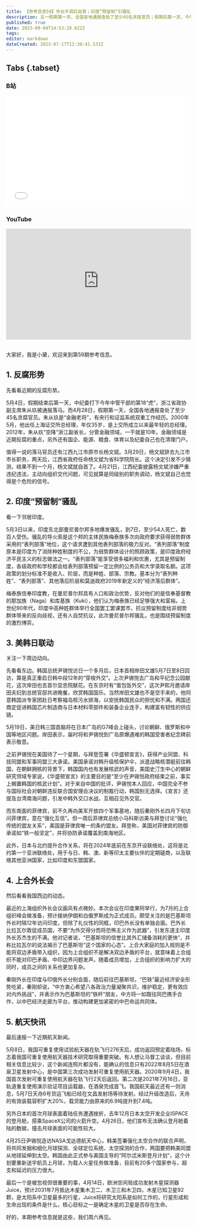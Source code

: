 ```yaml
---
title: 【参考信息59】市长平调后自首；印度“预留制”引骚乱
description: 五一假期第一天，全国各地通报查处了至少45名贪腐官员；假期后第一天，今年中管干部第18“虎”落马：浙江政协副主席朱从玖。此前，九江市长辞职，被调任江西省科学院院长，结果不到一个月就去自首了。印度东北部曼尼普尔邦发生严重骚乱，但不是常见的印度教族群和穆斯林族群冲突。该邦主体的印度教族群想申请照顾政策，引发弱势的基督教族群的抗议，双方都上街了。另外，最近上合外长会议的画风有些微妙。
published: true
date: 2023-09-04T14:53:28.622Z
tags: 
editor: markdown
dateCreated: 2023-07-17T12:38:41.533Z
---
```


## Tabs {.tabset}
### B站
<div style="position: relative; padding: 30% 45%;">
<iframe style="position: absolute; width: 100%; height: 100%; left: 0; top: 0;" src="//player.bilibili.com/player.html?&bvid=BV1FP41127qN&page=1&as_wide=1&high_quality=1&danmaku=1&autoplay=0" scrolling="no" border="0" frameborder="no" framespacing="0" allowfullscreen="true"></iframe>
</div>

### YouTube
<div style="position: relative; padding: 30% 45%;">
<iframe style="position: absolute; top: 0; left: 0; width: 100%; height: 100%;" src="https://www.youtube-nocookie.com/embed/YouTubeVID" title="YouTube video player" frameborder="0" allow="accelerometer; autoplay; clipboard-write; encrypted-media; gyroscope; picture-in-picture" allowfullscreen></iframe>
</div>

## 

大家好，我是小黛，欢迎来到第59期参考信息。

## 1. 反腐形势

先看看近期的反腐形势。

5月4日，假期结束后第一天，中纪委打下今年中管干部的第18“虎”，浙江省政协副主席朱从玖被通报落马。而4月28日，假期第一天，全国各地通报查处了至少45名贪腐官员。朱从玖是“金融老将”，有央行和证监系统双重工作经历。2000年5月，他出任上海证交所总经理，年仅35岁，是上交所成立以来最年轻的总经理。2012年，朱从玖“空降”浙江副省长，分管金融领域，一干就是10年。金融领域是近期反腐的重点，另外还有国企、能源、粮食、体育以及纪委自己也在清理门户。

值得一说的落马官员还有江西九江市原市长杨文斌。3月29日，杨文斌辞去九江市市长职务，两天后，江西省政府任命杨文斌为省科学院院长。这个决定引发不少猜测，结果不到一个月，杨文斌就自首了。4月21日，江西纪委披露杨文斌涉嫌严重违纪违法，主动向组织交代问题，可见就算是同级别的职务调动，杨文斌自己也觉得是个危险的信号。

## 2. 印度“预留制”骚乱

看一下邻居印度。

5月3日以来，印度东北部曼尼普尔邦多地爆发骚乱，到7日，至少54人死亡，数百人受伤。骚乱的导火索是这个邦的主体民族梅泰族多次向政府要求获得弱势群体采用的“表列部落”地位，这个请求遭到其他表列部落的极力反对。“表列部落”制度原本是印度为了消除种姓制度的不公，为弱势群体设计的照顾政策，是印度政府经济平民主义的标志做法之一。“表列部落”能享受很多福利和优惠，尤其是预留制度，各级政府和学校都会给表列部落预留一定比例的公务员和大学录取名额。这项政策的划分标准不是收入、阶层，而是种姓、部落、宗教。基本分为“表列种姓”、“表列部落”、其他落后阶层和莫迪政府2019年新定义的“经济落后群体”。

梅泰族信奉印度教，在曼尼普尔邦具有人口和政治优势，反对他们的是信奉基督教的那加族（Naga）和库基族（Kuki），他们认为梅泰族已经足够强大和富裕。上世纪90年代，印度中高种姓群体举行全国罢工罢课罢市，抗议预留制度给非弱势群体带来的反向歧视，还有人自焚抗议，此次曼尼普尔邦骚乱，也是围绕预留制度的激烈博弈。

## 3. 美韩日联动

关注一下周边动向。

先看看东边。韩国总统尹锡悦访日一个多月后，日本首相岸田文雄5月7日至8日回访，算是真正重启日韩中段12年的“穿梭外交”。上次尹锡悦去广岛和平纪念公园献花，这次岸田也去首尔显忠院献花。在东京时有“蛋包饭外交”，这次尹熙月邀请岸田夫妇到总统官邸共进晚餐，欣赏韩国国乐。当然岸田文雄也不是空手来的，他同意韩国派专家团赴日考察福岛核污水排海，以安抚韩国民众的担忧和不满。两国还商定促进韩国芯片制造商与日本材料零部件和装备企业连手，构建富有韧性的供应链。

5月19日，美日韩三国首脑将在日本广岛的G7峰会上碰头，讨论朝鲜、俄罗斯和中国等地区问题。岸田表示，届时将和尹锡悦到广岛原爆遇难的韩国受害者纪念碑前表示敬意。

之前尹锡悦在美国待了一个星期，与拜登签署《华盛顿宣言》，获得产业同盟、科技同盟和军事同盟三大承诺。美国承诺对韩升级核保护伞，派遣战略核潜艇前往韩国，在朝鲜拥核的背景下，韩国国内也有发展核武的声音，美国史汀生中心的朝鲜研究领域专家说，《华盛顿宣言》的主要目的是“至少在尹锡悦政府结束之前，事实上搁置韩国的核武计划”。对于来自中国的批评，尹锡悦本人回应，中国完全不参与国际社会对朝鲜违反联合国安理会决议的制裁行动，韩国别无选择。《宣言》还提及台湾南海问题，引发中韩外交口水战，互相召见外交官。

而东南面的菲律宾，前不久再向美军开放四个军事基地，随后秦刚外长四月下旬访问菲律宾，意在“强化互信”。但一周后菲律宾总统小马科斯访美与拜登讨论“强化传统的盟友关系”，美国是菲律宾唯一的条约盟友。拜登称，美国对菲律宾的防御承诺如“铁一般坚定”，并将协防承诺覆盖到南海地区。

此外，日本与北约提升合作关系，将在2024年底前在东京开设联络处，这将是北约第一个亚洲联络处，用于与日、韩、澳、新等印太主要伙伴的定期磋商，以及联络其他亚洲国家，比如印度和东盟国家。

## 4. 上合外长会

然后看看我国西边的动态。

最近的上海组织外长会议画风有点微妙。本次会议在印度果阿举行，为7月的上合组织峰会做准备，预计接纳伊朗和白俄罗斯成为正式成员。颇受关注的是巴基斯坦外长时隔12年访问印度，但除了礼仪性的同框，印巴外长没有单独会面。巴外长比拉瓦尔敦促成员国，不要“为外交得分而将恐怖主义作为武器”，引发东道主印度外长苏杰生的不满。他对记者说，“巴基斯坦的信誉比其外汇储备消耗的更快”，并称比拉瓦尔的说法揭示了巴基斯坦“这个国家的心态”。上合大家庭的加入规则是不能将双边矛盾带入组织，因为上合组织不是解决双边矛盾的平台，就意味着上合组织不能对印巴矛盾、中印边界问题发声。随着成员增加，上合组织的影响力扩大的同时，成员之间的关系也更加复杂。

秦刚外长在印度与印俄外长分别会面，随后前往巴基斯坦，“巴铁”最近经济安全形势吃紧，秦刚却说，“中方衷心希望八各政治力量凝聚共识，维护稳定，更有效应对内外挑战”，并表示作为巴基斯坦的“铁杆”朋友，中方将一如既往同巴携手合作，以中巴经济走廊为平台，推动构建更加紧密的中巴命运共同体。

## 5. 航天快讯

最后速报一下近期航天新闻。

5月8日，我国可重复使用试验航天器在轨飞行276天后，成功返回预定着陆场，标志着我国可重复使用航天器技术研究取得重要突破。有人想让马督工谈谈，但目前相关信息比较少，这个新闻连照片都没有，能确认的信息只有2022年8月5日在酒泉卫星发射中心，是中国第三次成功发射可重复使用航天器。2020年9月4日，我国首次发射可重复使用航天器在轨飞行2天后返回。第二次是2021年7月16日，亚轨道重复使用演示验证项目运载器，在酒泉完成首飞。我国航天最近还有一则消息，5月7日天舟6号货运飞船已经在文昌发射场等待发射。经过升级改造后，天舟的有效装载容积扩大20%，载货能力由原来的6.9吨提升到7.4吨。

另外日本的首次月球表面着陆任务遭遇挫折，去年12月日本太空开发企业ISPACE的登月舱，搭乘SpaceX公司的火箭升空。4月26日，他们宣布无法确认登月舱着陆的数据，撞击月球表面的可能性较大。

4月25日尹锡悦造访NASA戈达德航天中心，韩美签署强化太空合作的联合声明，将共同发掘和细化月球探测、全球定位系统、太空探测的合作，两国要把韩美同盟从地球延伸到太空。韩国由此正式参与美国主导的“阿尔忒米斯登月计划”，这个计划要重新送宇航员上月球，为载人火星任务做准备，目前有20多个国家参与，超支和延迟的压力很大。

最后一个是被忽视但很重要的事，4月14日，欧洲空间局成功发射木星探测器Juice，预计2031年7月抵达木星集木卫二、木卫三和木卫四，木星已知卫星92颗，是太阳系中卫星最多的行星，Juice将研究太阳系是如何工作的，行星形成和生命出现的条件是什么，核心目标之一是确定木星的卫星是否存在生命。

好的，本期参考信息就是这些，我们周六再见。

